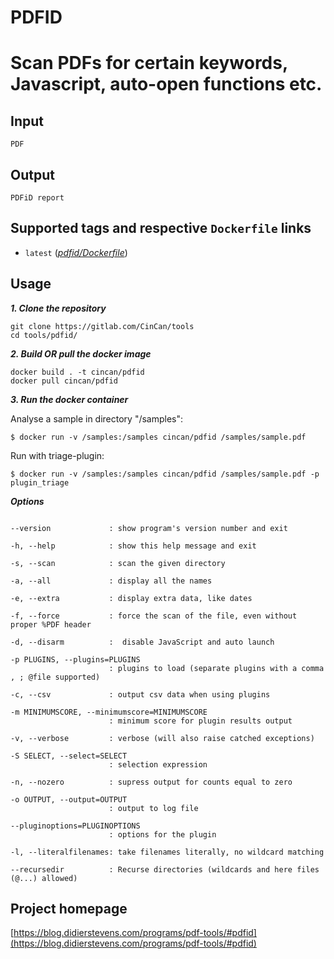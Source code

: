 # PDFID

# Scan PDFs for certain keywords, Javascript, auto-open functions etc.

## Input

```
PDF
```

## Output

```
PDFiD report
```

## Supported tags and respective `Dockerfile` links

* `latest` ([*pdfid/Dockerfile*](https://gitlab.com/CinCan/tools/tree/master/pdfid))


## Usage

***1. Clone the repository***

```
git clone https://gitlab.com/CinCan/tools
cd tools/pdfid/
```

***2. Build OR pull the docker image*** 

```
docker build . -t cincan/pdfid
docker pull cincan/pdfid
```

***3. Run the docker container***

Analyse a sample in directory "/samples":

`$ docker run -v /samples:/samples cincan/pdfid /samples/sample.pdf`  


Run with triage-plugin:  

`$ docker run -v /samples:/samples cincan/pdfid /samples/sample.pdf -p plugin_triage`


***Options***
```  

--version             : show program's version number and exit

-h, --help            : show this help message and exit

-s, --scan            : scan the given directory

-a, --all             : display all the names

-e, --extra           : display extra data, like dates

-f, --force           : force the scan of the file, even without proper %PDF header
                        
-d, --disarm          :  disable JavaScript and auto launch

-p PLUGINS, --plugins=PLUGINS
                      : plugins to load (separate plugins with a comma , ; @file supported)
                      
-c, --csv             : output csv data when using plugins

-m MINIMUMSCORE, --minimumscore=MINIMUMSCORE
                      : minimum score for plugin results output
                  
-v, --verbose         : verbose (will also raise catched exceptions)

-S SELECT, --select=SELECT
                      : selection expression
                      
-n, --nozero          : supress output for counts equal to zero

-o OUTPUT, --output=OUTPUT
                      : output to log file
                    
--pluginoptions=PLUGINOPTIONS
                      : options for the plugin
                
-l, --literalfilenames: take filenames literally, no wildcard matching
                
--recursedir          : Recurse directories (wildcards and here files (@...) allowed)
```

## Project homepage

[https://blog.didierstevens.com/programs/pdf-tools/#pdfid](https://blog.didierstevens.com/programs/pdf-tools/#pdfid)

